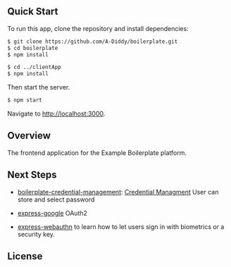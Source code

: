 ## Quick Start

To run this app, clone the repository and install dependencies:

```bash
$ git clone https://github.com/A-Diddy/boilerplate.git
$ cd boilerplate
$ npm install

$ cd ../clientApp
$ npm install
```

Then start the server.

```bash
$ npm start
```

Navigate to [http://localhost:3000](http://localhost:3000).

## Overview
The frontend application for the Example Boilerplate platform.


## Next Steps

*  [boilerplate-credential-management](https://github.com/passport/boilerplate-credential-management): [Credential Managment](https://www.w3.org/TR/credential-management-1/)
  User can store and select password

* [express-google](https://github.com/passport/todos-express-google) OAuth2
  
* [express-webauthn](https://github.com/passport/todos-express-webauthn)
  to learn how to let users sign in with biometrics or a security key.

## License


